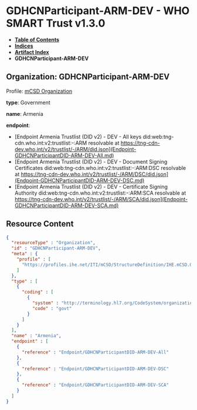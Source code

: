 # GDHCNParticipant-ARM-DEV - WHO SMART Trust v1.3.0

* [**Table of Contents**](toc.md)
* [**Indices**](indices.md)
* [**Artifact Index**](artifacts.md)
* **GDHCNParticipant-ARM-DEV**

## Organization: GDHCNParticipant-ARM-DEV

Profile: [mCSD Organization](https://profiles.ihe.net/ITI/mCSD/4.0.0/StructureDefinition-IHE.mCSD.Organization.html)

**type**: Government

**name**: Armenia

**endpoint**: 

* [Endpoint Armenia Trustlist (DID v2) - DEV - All keys did:web:tng-cdn.who.int:v2:trustlist:-:ARM resolvable at https://tng-cdn-dev.who.int/v2/trustlist/-/ARM/did.json](Endpoint-GDHCNParticipantDID-ARM-DEV-All.md)
* [Endpoint Armenia Trustlist (DID v2) - DEV - Document Signing Certificates did:web:tng-cdn.who.int:v2:trustlist:-:ARM:DSC resolvable at https://tng-cdn-dev.who.int/v2/trustlist/-/ARM/DSC/did.json](Endpoint-GDHCNParticipantDID-ARM-DEV-DSC.md)
* [Endpoint Armenia Trustlist (DID v2) - DEV - Certificate Signing Authority did:web:tng-cdn.who.int:v2:trustlist:-:ARM:SCA resolvable at https://tng-cdn-dev.who.int/v2/trustlist/-/ARM/SCA/did.json](Endpoint-GDHCNParticipantDID-ARM-DEV-SCA.md)



## Resource Content

```json
{
  "resourceType" : "Organization",
  "id" : "GDHCNParticipant-ARM-DEV",
  "meta" : {
    "profile" : [
      "https://profiles.ihe.net/ITI/mCSD/StructureDefinition/IHE.mCSD.Organization"
    ]
  },
  "type" : [
    {
      "coding" : [
        {
          "system" : "http://terminology.hl7.org/CodeSystem/organization-type",
          "code" : "govt"
        }
      ]
    }
  ],
  "name" : "Armenia",
  "endpoint" : [
    {
      "reference" : "Endpoint/GDHCNParticipantDID-ARM-DEV-All"
    },
    {
      "reference" : "Endpoint/GDHCNParticipantDID-ARM-DEV-DSC"
    },
    {
      "reference" : "Endpoint/GDHCNParticipantDID-ARM-DEV-SCA"
    }
  ]
}

```
